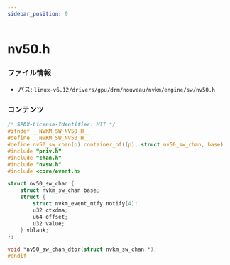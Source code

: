 ```yaml
---
sidebar_position: 9
---
```

# nv50.h

### ファイル情報

- パス: `linux-v6.12/drivers/gpu/drm/nouveau/nvkm/engine/sw/nv50.h`

### コンテンツ

```h
/* SPDX-License-Identifier: MIT */
#ifndef __NVKM_SW_NV50_H__
#define __NVKM_SW_NV50_H__
#define nv50_sw_chan(p) container_of((p), struct nv50_sw_chan, base)
#include "priv.h"
#include "chan.h"
#include "nvsw.h"
#include <core/event.h>

struct nv50_sw_chan {
	struct nvkm_sw_chan base;
	struct {
		struct nvkm_event_ntfy notify[4];
		u32 ctxdma;
		u64 offset;
		u32 value;
	} vblank;
};

void *nv50_sw_chan_dtor(struct nvkm_sw_chan *);
#endif

```
